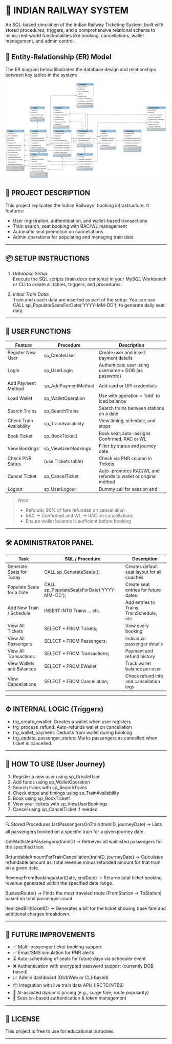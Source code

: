 # 🚆 INDIAN RAILWAY SYSTEM

An SQL-based simulation of the Indian Railway Ticketing System, built with stored procedures, triggers, and a comprehensive relational schema to mimic real-world functionalities like booking, cancellations, wallet management, and admin control.


## 🧩 Entity-Relationship (ER) Model

The ER diagram below illustrates the database design and relationships between key tables in the system:

![ER Model](rail_er.png)

## 🧾 PROJECT DESCRIPTION

This project replicates the Indian Railways' booking infrastructure. It features:

- User registration, authentication, and wallet-based transactions
- Train search, seat booking with RAC/WL management
- Automatic seat promotion on cancellations
- Admin operations for populating and managing train data

---

## 📦 SETUP INSTRUCTIONS

1. *Database Setup*:  
   Execute the SQL scripts (train.docx contents) in your MySQL Workbench or CLI to create all tables, triggers, and procedures.

2. *Initial Train Data*:  
   Train and coach data are inserted as part of the setup. You can use CALL sp_PopulateSeatsForDate('YYYY-MM-DD'); to generate daily seat data.

---

## 👤 USER FUNCTIONS

| Feature                        | Procedure               | Description                                                  |
|-------------------------------|--------------------------|--------------------------------------------------------------|
| Register New User             | sp_CreateUser         | Create user and insert payment details                       |
| Login                         | sp_UserLogin          | Authenticate user using username + DOB (as password)         |
| Add Payment Method            | sp_AddPaymentMethod   | Add card or UPI credentials                                  |
| Load Wallet                   | sp_WalletOperation    | Use with operation = 'add' to load balance                 |
| Search Trains                 | sp_SearchTrains       | Search trains between stations on a date                     |
| Check Train Availability      | sp_TrainAvailability  | View timing, schedule, and stops                             |
| Book Ticket                   | sp_BookTicket1        | Book seat; auto-assigns Confirmed, RAC or WL                 |
| View Bookings                 | sp_ViewUserBookings   | Filter by status and journey date                            |
| Check PNR Status              | (use Tickets table)   | Check via PNR column in Tickets                          |
| Cancel Ticket                 | sp_CancelTicket       | Auto-promotes RAC/WL and refunds to wallet or original method |
| Logout                        | sp_UserLogout         | Dummy call for session end                                   |

> *Note*:
> - Refunds: 90% of fare refunded on cancellation  
> - RAC → Confirmed and WL → RAC on cancellations  
> - Ensure wallet balance is sufficient before booking

---

## 🛠 ADMINISTRATOR PANEL

| Task                            | SQL / Procedure                 | Description                                        |
|---------------------------------|----------------------------------|----------------------------------------------------|
| Generate Seats for Today       | CALL sp_GenerateSeats();      | Creates default seat layout for all coaches        |
| Populate Seats for a Date      | CALL sp_PopulateSeatsForDate('YYYY-MM-DD'); | Create seat entries for future dates              |
| Add New Train / Schedule       | INSERT INTO Trains ... etc.   | Add entries to Trains, TrainSchedule, etc.     |
| View All Tickets               | SELECT * FROM Tickets;        | View every booking                                 |
| View All Passengers            | SELECT * FROM Passengers;     | Individual passenger details                       |
| View All Transactions          | SELECT * FROM Transactions;   | Payment and refund history                         |
| View Wallets and Balances      | SELECT * FROM EWallet;        | Track wallet balance per user                      |
| View Cancellations             | SELECT * FROM Cancellation;   | Check refund info and cancellation logs            |

---

## ⚙ INTERNAL LOGIC (Triggers)

- trg_create_ewallet: Creates a wallet when user registers
- trg_process_refund: Auto-refunds wallet on cancellation
- trg_wallet_payment: Deducts from wallet during booking
- trg_update_passenger_status: Marks passengers as cancelled when ticket is cancelled

---

## 🧭 HOW TO USE (User Journey)

1. Register a new user using sp_CreateUser
2. Add funds using sp_WalletOperation
3. Search trains with sp_SearchTrains
4. Check stops and timings using sp_TrainAvailability
5. Book using sp_BookTicket1
6. View your tickets with sp_ViewUserBookings
7. Cancel using sp_CancelTicket if needed

---

🔍 Stored Procedures 
ListPassengersOnTrain(trainID, journeyDate)
→ Lists all passengers booked on a specific train for a given journey date.

GetWaitlistedPassengers(trainID)
→ Retrieves all waitlisted passengers for the specified train.

RefundableAmountForTrainCancellation(trainID, journeyDate)
→ Calculates refundable amount as: total revenue minus refunded amount for that train on a given date.

RevenueFromBookings(startDate, endDate)
→ Returns total ticket booking revenue generated within the specified date range.

BusiestRoute()
→ Finds the most traveled route (FromStation → ToStation) based on total passenger count.

ItemizedBill(ticketID)
→ Generates a bill for the ticket showing base fare and additional charges breakdown.

---

## 🔮 FUTURE IMPROVEMENTS

- ✅ Multi-passenger ticket booking support
- ✅ Email/SMS simulation for PNR alerts
- ⏳ Auto-scheduling of seats for future days via scheduler event
- ❌ Authentication with encrypted password support (currently DOB-based)
- 📈 Admin dashboard (GUI/Web or CLI-based)
- 📦 Integration with live train data APIs (IRCTC/NTES)
- 🧠 AI-assisted dynamic pricing (e.g., surge fare, route popularity)
- 🔐 Session-based authentication & token management

---

## 📄 LICENSE

This project is free to use for educational purposes.

---
